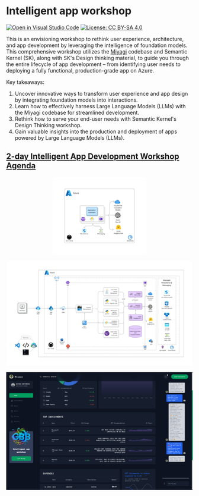# Intelligent app workshop

[![Open in Visual Studio Code](https://img.shields.io/static/v1?logo=visualstudiocode&label=&message=Open%20in%20VS%20Code&labelColor=2c2c32&color=007acc&logoColor=007acc)](https://github.dev/Azure/intelligent-app-workshop)
[![License: CC BY-SA 4.0](https://img.shields.io/badge/License-CC%20BY--SA-222.svg)](https://creativecommons.org/licenses/by-sa/4.0/)

This is an envisioning workshop to rethink user experience, architecture, and app development by leveraging the intelligence of foundation models. This comprehensive workshop utilizes the [Miyagi](https://github.com/Azure-Samples/miyagi) codebase and Semantic Kernel (SK), along with SK's Design thinking material, to guide you through the entire lifecycle of app development – from identifying user needs to deploying a fully functional, production-grade app on Azure.

Key takeaways:

1. Uncover innovative ways to transform user experience and app design by integrating foundation models into interactions.
2. Learn how to effectively harness Large Language Models (LLMs) with the Miyagi codebase for streamlined development.
3. Rethink how to serve your end-user needs with Semantic Kernel's Design Thinking workshop.
4. Gain valuable insights into the production and deployment of apps powered by Large Language Models (LLMs).

## [2-day Intelligent App Development Workshop Agenda](docs/assets/workshop.pdf)

<p align="center"><img src="docs/assets/images/basic-arch.png" width=50% /></p>

![wip-azure](docs/assets/images/wip-azure.png)

![ui](docs/assets/images/wip-ui.png)
